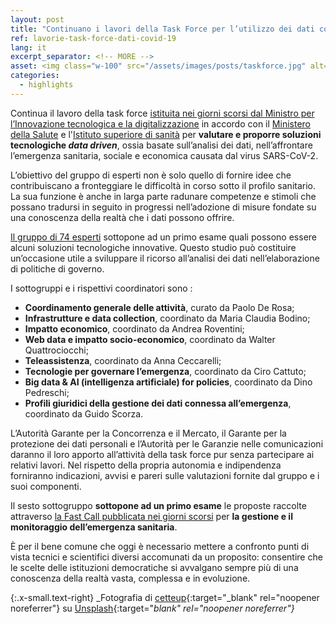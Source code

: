 ```yaml
---
layout: post
title: "Continuano i lavori della Task Force per l’utilizzo dei dati contro il Covid-19" 
ref: lavorie-task-force-dati-covid-19
lang: it
excerpt_separator: <!-- MORE -->
asset: <img class="w-100" src="/assets/images/posts/taskforce.jpg" alt="La task force al lavoro"/>
categories:
  - highlights
---
```


<!-- MORE -->

Continua il lavoro della task force [istituita nei giorni scorsi dal Ministro per l’Innovazione tecnologica e la digitalizzazione](https://innovazione.gov.it/nasce-la-task-force-italiana-per-l-utilizzo-dei-dati-contro-l-emergenza-covid-19/) in accordo con il [Ministero della Salute](http://www.salute.gov.it/portale/home.html) e l'[Istituto superiore di sanità](https://www.iss.it/) per **valutare e proporre soluzioni tecnologiche _data driven_**, ossia basate sull’analisi dei dati, nell’affrontare l’emergenza sanitaria, sociale e economica causata dal virus SARS-CoV-2.

L’obiettivo del gruppo di esperti non è solo quello di fornire idee che contribuiscano a fronteggiare  le difficoltà in corso sotto il profilo sanitario. La sua funzione è anche in larga parte radunare competenze e stimoli che possano tradursi in seguito  in progressi nell’adozione di misure fondate su una conoscenza della realtà che i dati possono offrire.

[Il gruppo di 74 esperti](https://innovazione.gov.it/DM-task-force/) sottopone ad un primo esame quali possono essere alcuni soluzioni tecnologiche innovative. Questo studio può costituire un’occasione utile a sviluppare il ricorso all’analisi dei dati nell’elaborazione di politiche di governo.  

I sottogruppi e i rispettivi coordinatori sono :   


- **Coordinamento generale delle attività**, curato da Paolo De Rosa;
- **Infrastrutture e data collection**, coordinato da Maria Claudia Bodino;
- **Impatto economico**, coordinato da Andrea Roventini; 
- **Web data e impatto socio-economico**, coordinato da Walter Quattrociocchi;
- **Teleassistenza**, coordinato da Anna Ceccarelli;
- **Tecnologie per governare l’emergenza**, coordinato da Ciro Cattuto;
- **Big data & AI (intelligenza artificiale) for policies**, coordinato da Dino Pedreschi;
- **Profili giuridici della gestione dei dati connessa all’emergenza**, coordinato da Guido Scorza. 

L’Autorità Garante per la Concorrenza e il Mercato, il Garante per la protezione dei dati personali e l’Autorità per le Garanzie nelle comunicazioni daranno il loro apporto all’attività della task force pur senza partecipare ai relativi lavori.  Nel rispetto della propria autonomia e indipendenza forniranno indicazioni, avvisi e pareri sulle valutazioni fornite dal gruppo e i suoi componenti. 

Il sesto sottogruppo **sottopone ad un primo esame** le proposte raccolte attraverso [la Fast Call pubblicata nei giorni scorsi](https://innovazione.gov.it/telemedicina-e-sistemi-di-monitoraggio-una-call-per-tecnologie-per-il-contrasto-alla-diffusione-del-covid-19/) per **la gestione e il monitoraggio dell’emergenza sanitaria**. 

È per il bene comune che oggi è necessario mettere a confronto punti di vista tecnici e scientifici diversi accomunati da un proposito:  consentire che le scelte delle istituzioni democratiche si avvalgano sempre più di una conoscenza della realtà vasta,  complessa e in evoluzione.  

{:.x-small.text-right}
_Fotografia di [cetteup](https://unsplash.com/@cetteup?utm_source=unsplash&utm_medium=referral&utm_content=creditCopyText){:target="_blank" rel="noopener noreferrer"} su [Unsplash](https://unsplash.com/collections/387607/d-mark-agency?utm_source=unsplash&utm_medium=referral&utm_content=creditCopyText){:target="_blank" rel="noopener noreferrer"}_
